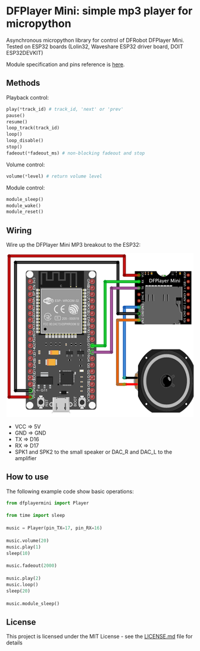 # DFPlayer Mini: simple mp3 player for micropython

Asynchronous micropython library for control of DFRobot DFPlayer Mini. 
Tested on ESP32 boards (Lolin32, Waveshare ESP32 driver board, DOIT ESP32DEVKIT)

Module specification and pins reference is [here](https://wiki.dfrobot.com/DFPlayer_Mini_SKU_DFR0299).

## Methods

Playback control:
```python
play(*track_id) # track_id, 'next' or 'prev'
pause()
resume()
loop_track(track_id)
loop()
loop_disable()
stop()
fadeout(*fadeout_ms) # non-blocking fadeout and stop
```

Volume control:
```python
volume(*level) # return volume level
```

Module control:
```python
module_sleep()
module_wake()
module_reset()
```

## Wiring

Wire up the DFPlayer Mini MP3 breakout to the ESP32:

![DFPlayer-mini ESP32 micropython connection diagram](DFPlayer-mini_ESP32_connection_diagram.png)

* VCC  => 5V
* GND  => GND
* TX   => D16
* RX   => D17
* SPK1 and SPK2 to the small speaker or DAC_R and DAC_L to the amplifier

## How to use

The following example code show basic operations: 

```python
from dfplayermini import Player

from time import sleep

music = Player(pin_TX=17, pin_RX=16)

music.volume(20)
music.play(1)
sleep(10)

music.fadeout(2000)

music.play(2)
music.loop()
sleep(20)

music.module_sleep()
```

## License

This project is licensed under the MIT License - see the [LICENSE.md](LICENSE.md) file for details